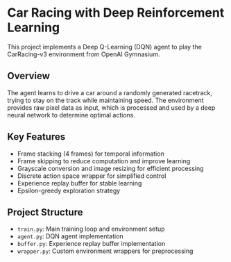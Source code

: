 # Car Racing with Deep Reinforcement Learning

This project implements a Deep Q-Learning (DQN) agent to play the CarRacing-v3 environment from OpenAI Gymnasium.

## Overview

The agent learns to drive a car around a randomly generated racetrack, trying to stay on the track while maintaining speed. The environment provides raw pixel data as input, which is processed and used by a deep neural network to determine optimal actions.

## Key Features

- Frame stacking (4 frames) for temporal information
- Frame skipping to reduce computation and improve learning
- Grayscale conversion and image resizing for efficient processing
- Discrete action space wrapper for simplified control
- Experience replay buffer for stable learning
- Epsilon-greedy exploration strategy

## Project Structure

- `train.py`: Main training loop and environment setup
- `agent.py`: DQN agent implementation 
- `buffer.py`: Experience replay buffer implementation
- `wrapper.py`: Custom environment wrappers for preprocessing
